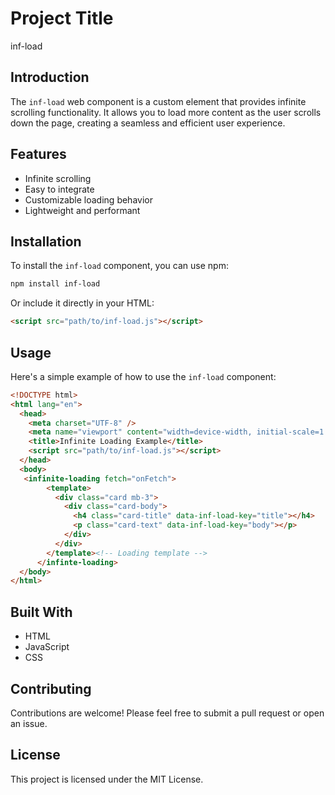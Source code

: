 # Project Title

inf-load

## Introduction

The `inf-load` web component is a custom element that provides infinite scrolling functionality. It allows you to load more content as the user scrolls down the page, creating a seamless and efficient user experience.

## Features

- Infinite scrolling
- Easy to integrate
- Customizable loading behavior
- Lightweight and performant

## Installation

To install the `inf-load` component, you can use npm:

```bash
npm install inf-load
```

Or include it directly in your HTML:

```html
<script src="path/to/inf-load.js"></script>
```

## Usage

Here's a simple example of how to use the `inf-load` component:

```html
<!DOCTYPE html>
<html lang="en">
  <head>
    <meta charset="UTF-8" />
    <meta name="viewport" content="width=device-width, initial-scale=1.0" />
    <title>Infinite Loading Example</title>
    <script src="path/to/inf-load.js"></script>
  </head>
  <body>
   <infinite-loading fetch="onFetch">
        <template>
          <div class="card mb-3">
            <div class="card-body">
              <h4 class="card-title" data-inf-load-key="title"></h4>
              <p class="card-text" data-inf-load-key="body"></p>
            </div>
          </div>
        </template><!-- Loading template -->
      </infinte-loading>
  </body>
</html>
```

## Built With

- HTML
- JavaScript
- CSS

## Contributing

Contributions are welcome! Please feel free to submit a pull request or open an issue.

## License

This project is licensed under the MIT License.
